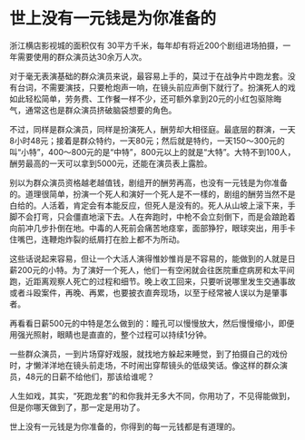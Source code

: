 # 世上没有一元钱是为你准备的

浙江横店影视城的面积仅有 30平方千米，每年却有将近200个剧组进场拍摄，一年需要使用的群众演员达30余万人次。 

对于毫无表演基础的群众演员来说，最容易上手的，莫过于在战争片中跑龙套。没有台词，不需要演技，只要枪炮声一响，在镜头前应声倒下就行了。扮演死人的戏如此轻松简单，劳务费、工作餐一样不少，还可额外拿到20元的小红包驱除晦气，通常这也是群众演员挤破脑袋想要的角色。 

不过，同样是群众演员，同样是扮演死人，酬劳却大相径庭。最底层的群演，一天8小时48元；接着是群众特约，一天80元；然后就是特约，一天150～300元的叫“小特”，400～800元的是“中特”，800元以上的就是“大特”。大特不到100人，酬劳最高的一天可以拿到5000元，还能在演员表上露脸。 

别以为群众演员资格越老越值钱，剧组开的酬劳再高，也没有一元钱是为你准备的。道理很简单，扮演一个死人和演好一个死人是不一樣的，剧组的酬劳当然不是白给的。人活着，肯定会有本能反应，但死人是没有的。死人从山坡上滚下来，手脚不会打弯，只会僵直地滚下去。人在奔跑时，中枪不会立刻倒下，而是会踉跄着向前冲几步扑倒在地。中毒的人死前会痛苦地痉挛，面部狰狞，眼球突出，用手卡住嘴巴，连鞭炮炸裂的纸屑打在脸上都不为所动。 

这些话说起来容易，但让一个大活人演得惟妙惟肖是不容易的，能做到的人就是日薪200元的小特。为了演好一个死人，他们一有空闲就会往医院重症病房和太平间跑，近距离观察人死亡的过程和细节。晚上收工回来，只要听说哪里发生交通事故或者斗殴案件，再晚、再累，也要披衣直奔现场，以至于经常被人误以为是肇事者。 

再看看日薪500元的中特是怎么做到的：瞳孔可以慢慢放大，然后慢慢缩小，即便用强光照射，眼睛也是直直的，整个过程可以持续1分钟。 

一些群众演员，一到片场穿好戏服，就找地方躲起来睡觉，到了拍摄自己的戏份时，才懒洋洋地在镜头前走场，不时闹出穿帮镜头的低级笑话。像这样的群众演员，48元的日薪不给他们，那该给谁呢？ 

人生如戏，其实，“死跑龙套”的和你我并无多大不同，你用功了，不见得能做到，但是你哪天做到了，那一定是用功了。 

世上没有一元钱是为你准备的，你得到的每一元钱都是有道理的。